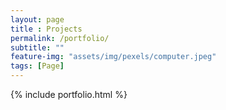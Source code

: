 ```yaml
--- 
layout: page
title : Projects 
permalink: /portfolio/
subtitle: "" 
feature-img: "assets/img/pexels/computer.jpeg"
tags: [Page]
---
```


{% include portfolio.html %}
